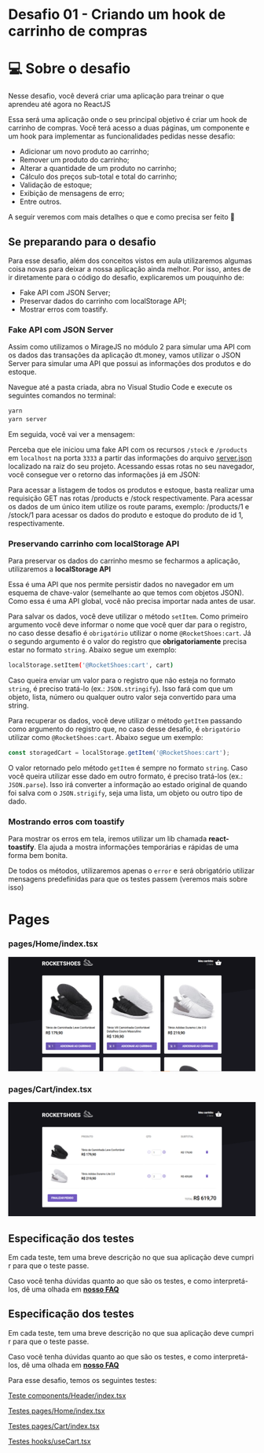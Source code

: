 # Desafio 01 - Criando um hook de carrinho de compras

# 💻 Sobre o desafio

Nesse desafio, você deverá criar uma aplicação para treinar o que aprendeu até agora no ReactJS

Essa será uma aplicação onde o seu principal objetivo é criar um hook de carrinho de compras. Você terá acesso a duas páginas, um componente e um hook para implementar as funcionalidades pedidas nesse desafio:

- Adicionar um novo produto ao carrinho;
- Remover um produto do carrinho;
- Alterar a quantidade de um produto no carrinho;
- Cálculo dos preços sub-total e total do carrinho;
- Validação de estoque;
- Exibição de mensagens de erro;
- Entre outros.

A seguir veremos com mais detalhes o que e como precisa ser feito 🚀

## Se preparando para o desafio

Para esse desafio, além dos conceitos vistos em aula utilizaremos algumas coisa novas para deixar a nossa aplicação ainda melhor. Por isso, antes de ir diretamente para o código do desafio, explicaremos um pouquinho de:

- Fake API com JSON Server;
- Preservar dados do carrinho com localStorage API;
- Mostrar erros com toastify.

### Fake API com JSON Server

Assim como utilizamos o MirageJS no módulo 2 para simular uma API com os dados das transações da aplicação dt.money, vamos utilizar o JSON Server para simular uma API que possui as informações dos produtos e do estoque. 

Navegue até a pasta criada, abra no Visual Studio Code e execute os seguintes comandos no terminal:

```bash
yarn
yarn server
```

Em seguida, você vai ver a mensagem:

Perceba que ele iniciou uma fake API com os recursos `/stock` e `/products` em `localhost` na porta `3333` a partir das informações do arquivo [server.json](https://github.com/rocketseat-education/ignite-template-reactjs-criando-um-hook-de-carrinho-de-compras/blob/master/server.json) localizado na raiz do seu projeto. Acessando essas rotas no seu navegador, você consegue ver o retorno das informações já em JSON:

Para acessar a listagem de todos os produtos e estoque, basta realizar uma requisição GET nas rotas /products e /stock respectivamente. Para acessar os dados de um único item utilize os route params, exemplo: /products/1 e /stock/1 para acessar os dados do produto e estoque do produto de id 1, respectivamente.

### Preservando carrinho com localStorage API

Para preservar os dados do carrinho mesmo se fecharmos a aplicação, utilizaremos a **localStorage API**

Essa é uma API que nos permite persistir dados no navegador em um esquema de chave-valor (semelhante ao que temos com objetos JSON). Como essa é uma API global, você não precisa importar nada antes de usar. 

Para salvar os dados, você deve utilizar o método `setItem`. Como primeiro argumento você deve informar o nome que você quer dar para o registro, no caso desse desafio é `obrigatório` utilizar o nome `@RocketShoes:cart`. Já o segundo argumento é o valor do registro que **obrigatoriamente** precisa estar no formato `string`.  Abaixo segue um exemplo:

```bash
localStorage.setItem('@RocketShoes:cart', cart)
```

Caso queira enviar um valor para o registro que não esteja no formato `string`, é preciso tratá-lo (ex.: `JSON.stringify`). Isso fará com que um objeto, lista, número ou qualquer outro valor seja convertido para uma string.

Para recuperar os dados, você deve utilizar o método `getItem` passando como argumento do registro que, no caso desse desafio, é `obrigatório` utilizar como `@RocketShoes:cart`. Abaixo segue um exemplo:

```jsx
const storagedCart = localStorage.getItem('@RocketShoes:cart');
```

O valor retornado pelo método `getItem` é sempre no formato `string`. Caso você queira utilizar esse dado em outro formato, é preciso tratá-los (ex.: `JSON.parse`). Isso irá converter a informação ao estado original de quando foi salva com o `JSON.strigify`, seja uma lista, um objeto ou outro tipo de dado.

### Mostrando erros com toastify

Para mostrar os erros em tela, iremos utilizar um lib chamada **react-toastify**. Ela ajuda a mostra informações temporárias e rápidas de uma forma bem bonita.

De todos os métodos, utilizaremos apenas o `error` e será obrigatório utilizar mensagens predefinidas para que os testes passem (veremos mais sobre isso)

# Pages

### pages/Home/index.tsx
<img alt="hooks" title="#BeTheHero" src="https://github.com/lucasgomescosta/reactjs-criando-um-hook-de-carrinho-de-compras./blob/main/public/images/home.PNG" width="550px" />


### pages/Cart/index.tsx
<img alt="hooks" title="#BeTheHero" src="https://github.com/lucasgomescosta/reactjs-criando-um-hook-de-carrinho-de-compras./blob/main/public/images/cart.PNG" width="550px" />


## Especificação dos testes

Em cada teste, tem uma breve descrição no que sua aplicação deve cumprir para que o teste passe.

Caso você tenha dúvidas quanto ao que são os testes, e como interpretá-los, dê uma olhada em **[nosso FAQ](https://www.notion.so/FAQ-Desafios-ddd8fcdf2339436a816a0d9e45767664)**


## Especificação dos testes

Em cada teste, tem uma breve descrição no que sua aplicação deve cumprir para que o teste passe.

Caso você tenha dúvidas quanto ao que são os testes, e como interpretá-los, dê uma olhada em **[nosso FAQ](https://www.notion.so/FAQ-Desafios-ddd8fcdf2339436a816a0d9e45767664)**

Para esse desafio, temos os seguintes testes:

[Teste components/Header/index.tsx](https://www.notion.so/Teste-components-Header-index-tsx-4c2e827e1b1246e9bbb4c63e6c4e7972)

[Testes pages/Home/index.tsx](https://www.notion.so/Testes-pages-Home-index-tsx-8c9b60a771684f60baf9b9c4de5aa8a9)

[Testes pages/Cart/index.tsx](https://www.notion.so/Testes-pages-Cart-index-tsx-20a8e0aa574b4a8a8a8a6462bc769094)

[Testes hooks/useCart.tsx](https://www.notion.so/Testes-hooks-useCart-tsx-ee1a6dd59bf74599aa8cc518bcda4a17)
